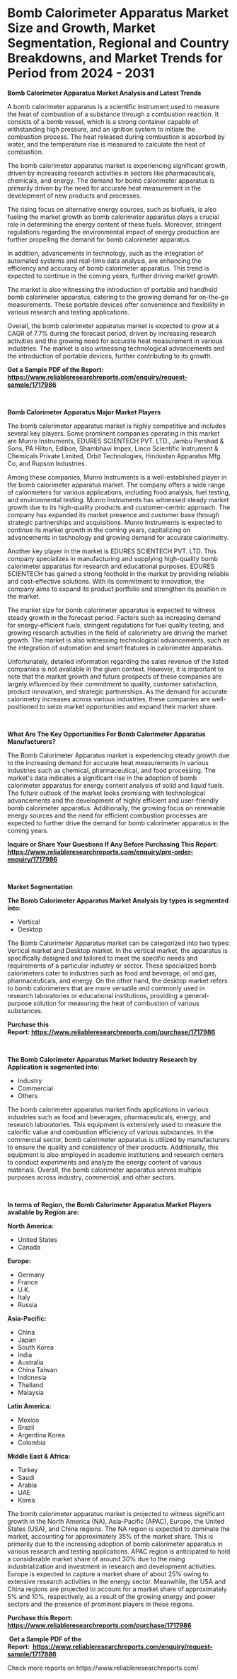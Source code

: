 <p><h1>Bomb Calorimeter Apparatus Market Size and Growth, Market Segmentation, Regional and Country Breakdowns, and Market Trends for Period from 2024 -  2031</h1></p><p><strong>Bomb Calorimeter Apparatus Market Analysis and Latest Trends</strong></p>
<p><p>A bomb calorimeter apparatus is a scientific instrument used to measure the heat of combustion of a substance through a combustion reaction. It consists of a bomb vessel, which is a strong container capable of withstanding high pressure, and an ignition system to initiate the combustion process. The heat released during combustion is absorbed by water, and the temperature rise is measured to calculate the heat of combustion.</p><p>The bomb calorimeter apparatus market is experiencing significant growth, driven by increasing research activities in sectors like pharmaceuticals, chemicals, and energy. The demand for bomb calorimeter apparatus is primarily driven by the need for accurate heat measurement in the development of new products and processes.</p><p>The rising focus on alternative energy sources, such as biofuels, is also fueling the market growth as bomb calorimeter apparatus plays a crucial role in determining the energy content of these fuels. Moreover, stringent regulations regarding the environmental impact of energy production are further propelling the demand for bomb calorimeter apparatus.</p><p>In addition, advancements in technology, such as the integration of automated systems and real-time data analysis, are enhancing the efficiency and accuracy of bomb calorimeter apparatus. This trend is expected to continue in the coming years, further driving market growth.</p><p>The market is also witnessing the introduction of portable and handheld bomb calorimeter apparatus, catering to the growing demand for on-the-go measurements. These portable devices offer convenience and flexibility in various research and testing applications.</p><p>Overall, the bomb calorimeter apparatus market is expected to grow at a CAGR of 7.7% during the forecast period, driven by increasing research activities and the growing need for accurate heat measurement in various industries. The market is also witnessing technological advancements and the introduction of portable devices, further contributing to its growth.</p></p>
<p><strong>Get a Sample PDF of the Report:&nbsp; <a href="https://www.reliableresearchreports.com/enquiry/request-sample/1717986">https://www.reliableresearchreports.com/enquiry/request-sample/1717986</a></strong></p>
<p>&nbsp;</p>
<p><strong>Bomb Calorimeter Apparatus Major Market Players</strong></p>
<p><p>The bomb calorimeter apparatus market is highly competitive and includes several key players. Some prominent companies operating in this market are Munro Instruments, EDURES SCIENTECH PVT. LTD., Jambu Pershad & Sons, PA Hilton, Edibon, Shambhavi Impex, Linco Scientific Instrument & Chemicals Private Limited, Orbit Technologies, Hindustan Apparatus Mfg. Co, and Rupson Industries.</p><p>Among these companies, Munro Instruments is a well-established player in the bomb calorimeter apparatus market. The company offers a wide range of calorimeters for various applications, including food analysis, fuel testing, and environmental testing. Munro Instruments has witnessed steady market growth due to its high-quality products and customer-centric approach. The company has expanded its market presence and customer base through strategic partnerships and acquisitions. Munro Instruments is expected to continue its market growth in the coming years, capitalizing on advancements in technology and growing demand for accurate calorimetry.</p><p>Another key player in the market is EDURES SCIENTECH PVT. LTD. This company specializes in manufacturing and supplying high-quality bomb calorimeter apparatus for research and educational purposes. EDURES SCIENTECH has gained a strong foothold in the market by providing reliable and cost-effective solutions. With its commitment to innovation, the company aims to expand its product portfolio and strengthen its position in the market.</p><p>The market size for bomb calorimeter apparatus is expected to witness steady growth in the forecast period. Factors such as increasing demand for energy-efficient fuels, stringent regulations for fuel quality testing, and growing research activities in the field of calorimetry are driving the market growth. The market is also witnessing technological advancements, such as the integration of automation and smart features in calorimeter apparatus.</p><p>Unfortunately, detailed information regarding the sales revenue of the listed companies is not available in the given context. However, it is important to note that the market growth and future prospects of these companies are largely influenced by their commitment to quality, customer satisfaction, product innovation, and strategic partnerships. As the demand for accurate calorimetry increases across various industries, these companies are well-positioned to seize market opportunities and expand their market share.</p></p>
<p>&nbsp;</p>
<p><strong>What Are The Key Opportunities For Bomb Calorimeter Apparatus Manufacturers?</strong></p>
<p><p>The Bomb Calorimeter Apparatus market is experiencing steady growth due to the increasing demand for accurate heat measurements in various industries such as chemical, pharmaceutical, and food processing. The market's data indicates a significant rise in the adoption of bomb calorimeter apparatus for energy content analysis of solid and liquid fuels. The future outlook of the market looks promising with technological advancements and the development of highly efficient and user-friendly bomb calorimeter apparatus. Additionally, the growing focus on renewable energy sources and the need for efficient combustion processes are expected to further drive the demand for bomb calorimeter apparatus in the coming years.</p></p>
<p><strong>Inquire or Share Your Questions If Any Before Purchasing This Report: <a href="https://www.reliableresearchreports.com/enquiry/pre-order-enquiry/1717986">https://www.reliableresearchreports.com/enquiry/pre-order-enquiry/1717986</a></strong></p>
<p>&nbsp;</p>
<p><strong>Market Segmentation</strong></p>
<p><strong>The Bomb Calorimeter Apparatus Market Analysis by types is segmented into:</strong></p>
<p><ul><li>Vertical</li><li>Desktop</li></ul></p>
<p><p>The Bomb Calorimeter Apparatus market can be categorized into two types: Vertical market and Desktop market. In the vertical market, the apparatus is specifically designed and tailored to meet the specific needs and requirements of a particular industry or sector. These specialized bomb calorimeters cater to industries such as food and beverage, oil and gas, pharmaceuticals, and energy. On the other hand, the desktop market refers to bomb calorimeters that are more versatile and commonly used in research laboratories or educational institutions, providing a general-purpose solution for measuring the heat of combustion of various substances.</p></p>
<p><strong>Purchase this Report:&nbsp;<a href="https://www.reliableresearchreports.com/purchase/1717986">https://www.reliableresearchreports.com/purchase/1717986</a></strong></p>
<p>&nbsp;</p>
<p><strong>The Bomb Calorimeter Apparatus Market Industry Research by Application is segmented into:</strong></p>
<p><ul><li>Industry</li><li>Commercial</li><li>Others</li></ul></p>
<p><p>The bomb calorimeter apparatus market finds applications in various industries such as food and beverages, pharmaceuticals, energy, and research laboratories. This equipment is extensively used to measure the calorific value and combustion efficiency of various substances. In the commercial sector, bomb calorimeter apparatus is utilized by manufacturers to ensure the quality and consistency of their products. Additionally, this equipment is also employed in academic institutions and research centers to conduct experiments and analyze the energy content of various materials. Overall, the bomb calorimeter apparatus serves multiple purposes across industry, commercial, and other sectors.</p></p>
<p>&nbsp;</p>
<p><strong>In terms of Region, the Bomb Calorimeter Apparatus Market Players available by Region are:</strong></p>
<p>
    <p> <strong> North America: </strong>
        <ul>
            <li>United States</li>
            <li>Canada</li>
        </ul>
        </p> 
    <p> <strong> Europe: </strong>
        <ul>
            <li>Germany</li>
            <li>France</li>
            <li>U.K.</li>
            <li>Italy</li>
            <li>Russia</li>
        </ul>
        </p> 
    <p> <strong> Asia-Pacific: </strong>
        <ul>
            <li>China</li>
            <li>Japan</li>
            <li>South Korea</li>
            <li>India</li>
            <li>Australia</li>
            <li>China Taiwan</li>
            <li>Indonesia</li>
            <li>Thailand</li>
            <li>Malaysia</li>
        </ul>
        </p> 
    <p> <strong> Latin America: </strong>
        <ul>
            <li>Mexico</li>
            <li>Brazil</li>
            <li>Argentina Korea</li>
            <li>Colombia</li>
        </ul>
        </p> 
    <p> <strong> Middle East & Africa: </strong>
        <ul>
            <li>Turkey</li>
            <li>Saudi</li>
            <li>Arabia</li>
            <li>UAE</li>
            <li>Korea</li>
        </ul>
    </p>
    </p>
<p><p>The bomb calorimeter apparatus market is projected to witness significant growth in the North America (NA), Asia-Pacific (APAC), Europe, the United States (USA), and China regions. The NA region is expected to dominate the market, accounting for approximately 35% of the market share. This is primarily due to the increasing adoption of bomb calorimeter apparatus in various research and testing applications. APAC region is anticipated to hold a considerable market share of around 30% due to the rising industrialization and investment in research and development activities. Europe is expected to capture a market share of about 25% owing to extensive research activities in the energy sector. Meanwhile, the USA and China regions are projected to account for a market share of approximately 5% and 10%, respectively, as a result of the growing energy and power sectors and the presence of prominent players in these regions.</p></p>
<p><strong>Purchase this Report: <a href="https://www.reliableresearchreports.com/purchase/1717986">https://www.reliableresearchreports.com/purchase/1717986</a></strong></p>
<p>&nbsp;<strong>Get a Sample PDF of the Report:&nbsp;&nbsp;<a href="https://www.reliableresearchreports.com/enquiry/request-sample/1717986">https://www.reliableresearchreports.com/enquiry/request-sample/1717986</a></strong></p>
<p><strong></strong></p>
<p>Check more reports on https://www.reliableresearchreports.com/</p>